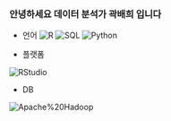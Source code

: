 ### 안녕하세요 데이터 분석가 곽배희 입니다


- 언어
<img alt="R" src ="https://img.shields.io/badge/R-276DC3.svg?&style=for-the-badge&logo=R&logoColor=white"/> <img alt="SQL" src ="https://img.shields.io/badge/SQL-4479A1.svg?&style=for-the-badge&logo=SQL&logoColor=white"/> <img alt="Python" src ="https://img.shields.io/badge/Python-3776AB.svg?&style=for-the-badge&logo=Python&logoColor=white"/>

- 플랫폼
<img alt="RStudio" src ="https://img.shields.io/badge/RStudio-75AADB.svg?&style=for-the-badge&logo=RStudio&logoColor=white"/> 

- DB
<img alt="Apache%20Hadoop" src ="https://img.shields.io/badge/Apache%20Hadoop-66CCFF.svg?&style=for-the-badge&logo=Apache%20Hadoop&logoColor=white"/>

<!--
**bezkwag/bezkwag** is a ✨ _special_ ✨ repository because its `README.md` (this file) appears on your GitHub profile.

Here are some ideas to get you started:

- 🔭 I’m currently working on ...
- 🌱 I’m currently learning ...
- 👯 I’m looking to collaborate on ...
- 🤔 I’m looking for help with ...
- 💬 Ask me about ...
- 📫 How to reach me: ...
- 😄 Pronouns: ...
- ⚡ Fun fact: ...
-->
